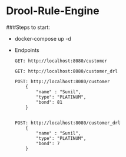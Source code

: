 # Drool-Rule-Engine

###Steps to start:

* docker-compose up -d


*   Endpoints
    ```
    GET: http://localhost:8080/customer
    
    GET: http://localhost:8080/customer_drl
    
    POST: http://localhost:8080/customer
        {
            "name" : "Sunil",
            "type": "PLATINUM",
            "bond": 81
        }
    
    
    POST: http://localhost:8080/customer_drl
        {
            "name" : "Sunil",
            "type": "PLATINUM",
            "bond": 7
        }
    ```
